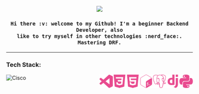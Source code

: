 <p align="center"><img src="https://media.giphy.com/media/2HEAHnj8FOmL6/giphy.gif"><p>

<h4 align="center">
  <samp>
    Hi there :v: welcome to my Github! I'm a beginner Backend Developer, also<br>like to try myself in other technologies :nerd_face:. Mastering DRF.
  </samp>
</h4>

--------------------------------------------------------------------------------------

<h3>Tech Stack:</h3>

  <img align="right" width="36" src="https://github.com/Tvo-Po/Tvo-Po/blob/main/assets/icons/python.svg">
  <img align="right" width="36" src="https://github.com/Tvo-Po/Tvo-Po/blob/main/assets/icons/django.svg">
  <img align="right" width="36" src="https://github.com/Tvo-Po/Tvo-Po/blob/main/assets/icons/postgresql.svg">
  <img align="right" width="36" src="https://github.com/Tvo-Po/Tvo-Po/blob/main/assets/icons/gnubash.svg">
  <img align="right" width="36" src="https://github.com/Tvo-Po/Tvo-Po/blob/main/assets/icons/html5.svg">
  <img align="right" width="36" src="https://github.com/Tvo-Po/Tvo-Po/blob/main/assets/icons/css3.svg">
  <img align="right" width="36" src="https://github.com/Tvo-Po/Tvo-Po/blob/main/assets/icons/visualstudiocode.svg">

  
![Cisco](https://images.credly.com/size/110x110/images/70d71df5-f3dc-4380-9b9d-f22513a70417/CCNAITN__1_.png)
